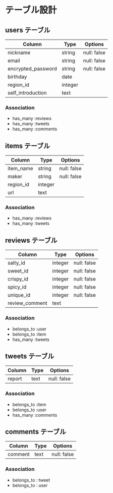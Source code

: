 # テーブル設計

## users テーブル

| Column             | Type   | Options     |
| ------------------ | ------ | ----------- |
| nickname           | string | null: false |
| email              | string | null: false |
| encrypted_password | string | null: false |
| birthday           | date   |             |
| region_id          | integer|             |
| self_introduction  | text   |             |

### Association

- has_many :reviews
- has_many :tweets 
- has_many :comments


## items テーブル

| Column             | Type   | Options     |
| ------------------ | ------ | ----------- |
| item_name          | string | null: false |
| maker              | string | null: false |
| region_id          | integer|             |
| url                | text   |             |

### Association

- has_many :reviews
- has_many :tweets 

## reviews テーブル

| Column             | Type    | Options     |
| ------------------ | ------- | ----------- |
| salty_id           | integer | null: false |
| sweet_id           | integer | null: false |
| crispy_id          | integer | null: false |
| spicy_id           | integer | null: false |
| unique_id          | integer | null: false |
| review_comment     | text    |             |

### Association

- belongs_to :user
- belongs_to :item
- has_many :tweets 


## tweets テーブル

| Column             | Type    | Options     |
| ------------------ | ------- | ----------- |
| report             | text    | null: false |

### Association

- belongs_to :item
- belongs_to :user
- has_many :comments


## comments テーブル

| Column             | Type    | Options     |
| ------------------ | ------- | ----------- |
| comment            | text    | null: false |

### Association

- belongs_to : tweet
- belongs_to : user

